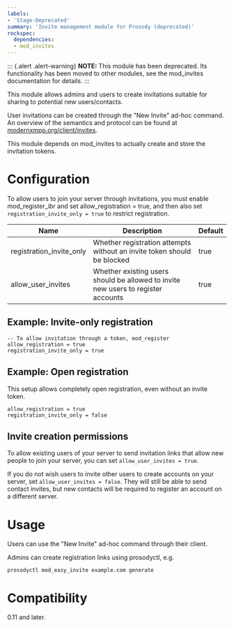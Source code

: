 ```yaml
---
labels:
- 'Stage-Deprecated'
summary: 'Invite management module for Prosody (deprecated)'
rockspec:
  dependencies:
  - mod_invites
---
```


::: {.alert .alert-warning}
**NOTE:** This module has been deprecated. Its functionality has been
moved to other modules, see the mod_invites documentation for details.
:::


This module allows admins and users to create invitations suitable for sharing
to potential new users/contacts.

User invitations can be created through the "New Invite" ad-hoc command. An overview
of the semantics and protocol can be found at [modernxmpp.org/client/invites](https://docs.modernxmpp.org/client/invites/).

This module depends on mod_invites to actually create and store the invitation tokens.

# Configuration

To allow users to join your server through invitations, you must
enable mod_register_ibr and set allow_registration = true, and then
also set `registration_invite_only = true` to restrict registration.

| Name                     | Description                                                                       | Default |
|--------------------------|-----------------------------------------------------------------------------------|---------|
| registration_invite_only | Whether registration attempts without an invite token should be blocked           | true    |
| allow_user_invites       | Whether existing users should be allowed to invite new users to register accounts | true    |

## Example: Invite-only registration
``` {.lua}
-- To allow invitation through a token, mod_register
allow_registration = true
registration_invite_only = true
```

## Example: Open registration

This setup allows completely open registration, even without
an invite token.

``` {.lua}
allow_registration = true
registration_invite_only = false
```

## Invite creation permissions

To allow existing users of your server to send invitation links that
allow new people to join your server, you can set `allow_user_invites = true`.

If you do not wish users to invite other users to create accounts on your
server, set `allow_user_invites = false`. They will still be able to send
contact invites, but new contacts will be required to register an account
on a different server.

# Usage

Users can use the "New Invite" ad-hoc command through their client.

Admins can create registration links using prosodyctl, e.g.

```
prosodyctl mod_easy_invite example.com generate
```

# Compatibility

0.11 and later.
